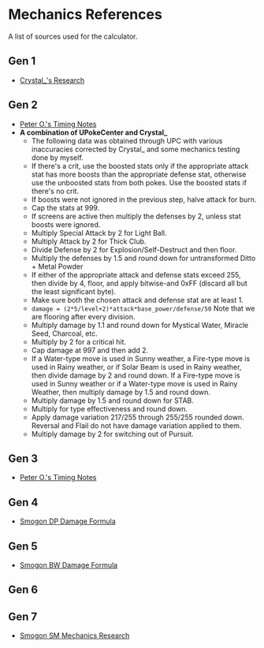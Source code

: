 # Mechanics References

A list of sources used for the calculator.

## Gen 1

* [Crystal\_'s Research](http://www.smogon.com/forums/threads/past-gens-research-thread.3506992/#post-5878612)

## Gen 2

* [Peter O.'s Timing Notes](http://upcarchive.playker.info/0/upokecenter/content/pokemon-gold-version-silver-version-and-crystal-version-timing-notes.html)
* **A combination of UPokeCenter and Crystal\_**
  * The following data was obtained through UPC with various inaccuracies
    corrected by Crystal\_ and some mechanics testing done by myself.
  * If there's a crit, use the boosted stats only if the appropriate attack
    stat has more boosts than the appropriate defense stat, otherwise use the
    unboosted stats from both pokes. Use the boosted stats if there's no crit.
  * If boosts were not ignored in the previous step, halve attack for burn.
  * Cap the stats at 999.
  * If screens are active then multiply the defenses by 2, unless stat boosts
    were ignored.
  * Multiply Special Attack by 2 for Light Ball.
  * Multiply Attack by 2 for Thick Club.
  * Divide Defense by 2 for Explosion/Self-Destruct and then floor.
  * Multiply the defenses by 1.5 and round down for untransformed
    Ditto + Metal Powder
  * If either of the appropriate attack and defense stats exceed 255, then
    divide by 4, floor, and apply bitwise-and 0xFF (discard all but the least
    significant byte).
  * Make sure both the chosen attack and defense stat are at least 1.
  * `damage = (2*5/level+2)*attack*base_power/defense/50`
    Note that we are flooring after every division.
  * Multiply damage by 1.1 and round down for Mystical Water, Miracle Seed,
    Charcoal, etc.
  * Multiply by 2 for a critical hit.
  * Cap damage at 997 and then add 2.
  * If a Water-type move is used in Sunny weather, a Fire-type move is used
    in Rainy weather, or if Solar Beam is used in Rainy weather, then divide
    damage by 2 and round down. If a Fire-type move is used in Sunny weather
    or if a Water-type move is used in Rainy Weather, then multiply damage
    by 1.5 and round down.
  * Multiply damage by 1.5 and round down for STAB.
  * Multiply for type effectiveness and round down.
  * Apply damage variation 217/255 through 255/255 rounded down. Reversal and
    Flail do not have damage variation applied to them.
  * Multiply damage by 2 for switching out of Pursuit.

## Gen 3

* [Peter O.'s Timing Notes](http://upcarchive.playker.info/0/upokecenter/content/pokemon-ruby-version-sapphire-version-and-emerald-version-timing-notes.html)

## Gen 4

* [Smogon DP Damage Formula](http://www.smogon.com/dp/articles/damage_formula)

## Gen 5

* [Smogon BW Damage Formula](http://www.smogon.com/bw/articles/bw_complete_damage_formula)

## Gen 6

## Gen 7

* [Smogon SM Mechanics Research](http://www.smogon.com/forums/threads/pokemon-sun-moon-battle-mechanics-research.3586701/)
